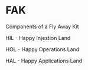 # FAK
Components of a Fly Away Kit


HIL - Happy Injestion Land 

HOL - Happy Operations Land

HAL - Happy Applications Land
